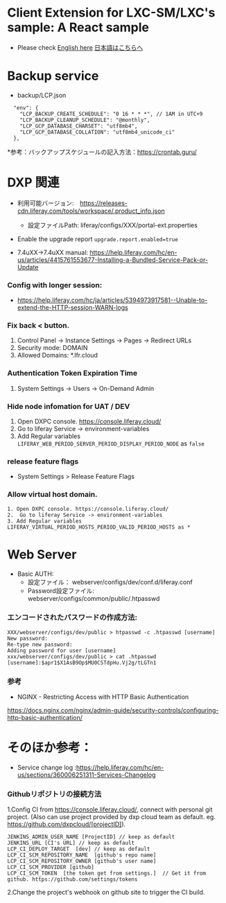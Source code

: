 # Client Extension for LXC-SM/LXC's sample: A React sample

- Please check [English here](./liferay/client-extensions/react-loan-calculator/README.md) [日本語はこちらへ](./liferay/client-extensions/react-loan-calculator/README_jp.md)

# Backup service
* backup/LCP.json

```
  "env": {
    "LCP_BACKUP_CREATE_SCHEDULE": "0 16 * * *", // 1AM in UTC+9 
    "LCP_BACKUP_CLEANUP_SCHEDULE": "@monthly",
    "LCP_GCP_DATABASE_CHARSET": "utf8mb4",
    "LCP_GCP_DATABASE_COLLATION": "utf8mb4_unicode_ci"
  },
```
*参考：バックアップスケジュールの記入方法：https://crontab.guru/

# DXP 関連

* 利用可能バージョン:　https://releases-cdn.liferay.com/tools/workspace/.product_info.json
  * 設定ファイルPath:   liferay/configs/XXX/portal-ext.properties

* Enable the upgrade report `upgrade.report.enabled=true`
* 7.4uXX->7.4uXX manual: https://help.liferay.com/hc/en-us/articles/4415761553677-Installing-a-Bundled-Service-Pack-or-Update

### Config with longer session:
* https://help.liferay.com/hc/ja/articles/5394973917581--Unable-to-extend-the-HTTP-session-WARN-logs

### Fix back < button.
1. Control Panel -> Instance Settings -> Pages -> Redirect URLs
1. Security mode: DOMAIN
1. Allowed Domains: *.lfr.cloud

### Authentication Token Expiration Time
1. System Settings -> Users -> On-Demand Admin

### Hide node infomation for UAT / DEV
1. Open DXPC console. https://console.liferay.cloud/
1. Go to liferay Service -> environment-variables
1. Add Regular variables `LIFERAY_WEB_PERIOD_SERVER_PERIOD_DISPLAY_PERIOD_NODE` as `false`

### release feature flags
* System Settings > Release Feature Flags

### Allow virtual host domain.
```
1. Open DXPC console. https://console.liferay.cloud/
2.  Go to liferay Service -> environment-variables
3. Add Regular variables LIFERAY_VIRTUAL_PERIOD_HOSTS_PERIOD_VALID_PERIOD_HOSTS as *
```


# Web Server
* Basic AUTH:
  * 設定ファイル： webserver/configs/dev/conf.d/liferay.conf
  * Password設定ファイル: webserver/configs/common/public/.htpasswd

### エンコードされたパスワードの作成方法:

```
XXX/webserver/configs/dev/public > htpasswd -c .htpasswd [username]                                                                                                        
New password:
Re-type new password:
Adding password for user [username]
xxx/webserver/configs/dev/public > cat .htpasswd                                                                                                                      
[username]:$apr1$X1AsB9Op$MU0CSTdpHu.Vj2g/tLGTn1
```
### 参考
* NGINX - Restricting Access with HTTP Basic Authentication

https://docs.nginx.com/nginx/admin-guide/security-controls/configuring-http-basic-authentication/


# そのほか参考：

* Service change log :https://help.liferay.com/hc/en-us/sections/360006251311-Services-Changelog

### Githubリポジトリの接続方法
1.Config CI from https://console.liferay.cloud/, connect with personal git project. (Also can use project provided by dxp cloud team as default. eg. https://github.com/dxpcloud/[projectID]).
```
JENKINS_ADMIN_USER_NAME [ProjectID] // keep as default
JENKINS_URL [CI's URL] // keep as default
LCP_CI_DEPLOY_TARGET  [dev] // keep as default
LCP_CI_SCM_REPOSITORY_NAME  [github's repo name]
LCP_CI_SCM_REPOSITORY_OWNER [github's user name]
LCP_CI_SCM_PROVIDER [github]
LCP_CI_SCM_TOKEN  [the token get from settings.]  // Get it from github. https://github.com/settings/tokens
```

2.Change the project's webhook on github site to trigger the CI build.